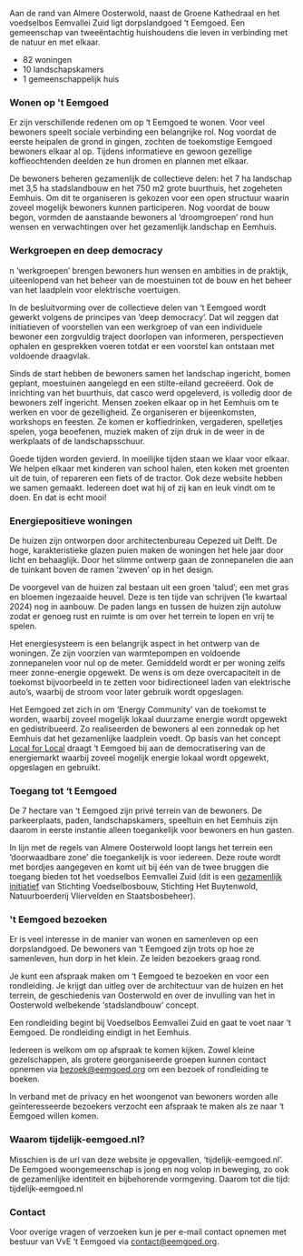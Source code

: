 Aan de rand van Almere Oosterwold, naast de Groene Kathedraal en het voedselbos Eemvallei Zuid ligt dorpslandgoed ‘t Eemgoed. Een gemeenschap van tweeëntachtig huishoudens die leven in verbinding met de natuur en met elkaar.

- 82 woningen
- 10 landschapskamers
- 1 gemeenschappelijk huis

### Wonen op 't Eemgoed

Er zijn verschillende redenen om op ‘t Eemgoed te wonen. Voor veel bewoners speelt sociale verbinding een belangrijke rol. Nog voordat de eerste heipalen de grond in gingen, zochten de toekomstige Eemgoed bewoners elkaar al op. Tijdens informatieve en gewoon gezellige koffieochtenden deelden ze hun dromen en plannen met elkaar.

De bewoners beheren gezamenlijk de collectieve delen: het 7 ha landschap met 3,5 ha stadslandbouw en het 750 m2 grote buurthuis, het zogeheten Eemhuis. Om dit te organiseren is gekozen voor een open structuur waarin zoveel mogelijk bewoners kunnen participeren. Nog voordat de bouw begon, vormden de aanstaande bewoners al ‘droomgroepen’ rond hun wensen en verwachtingen over het gezamenlijk landschap en Eemhuis.

### Werkgroepen en deep democracy

n ‘werkgroepen’ brengen bewoners hun wensen en ambities in de praktijk, uiteenlopend van het beheer van de moestuinen tot de bouw en het beheer van het laadplein voor elektrische voertuigen.

In de besluitvorming over de collectieve delen van ‘t Eemgoed wordt gewerkt volgens de principes van ‘deep democracy’. Dat wil zeggen dat initiatieven of voorstellen van een werkgroep of van een individuele bewoner een zorgvuldig traject doorlopen van informeren, perspectieven ophalen en gesprekken voeren totdat er een voorstel kan ontstaan met voldoende draagvlak.

Sinds de start hebben de bewoners samen het landschap ingericht, bomen geplant, moestuinen aangelegd en een stilte-eiland gecreëerd. Ook de inrichting van het buurthuis, dat casco werd opgeleverd, is volledig door de bewoners zelf ingericht. Mensen zoeken elkaar op in het Eemhuis om te werken en voor de gezelligheid. Ze organiseren er bijeenkomsten, workshops en feesten. Ze komen er koffiedrinken, vergaderen, spelletjes spelen, yoga beoefenen, muziek maken of zijn druk in de weer in de werkplaats of de landschapsschuur.

Goede tijden worden gevierd. In moeilijke tijden staan we klaar voor elkaar. We helpen elkaar met kinderen van school halen, eten koken met groenten uit de tuin, of repareren een fiets of de tractor. Ook deze website hebben we samen gemaakt. Iedereen doet wat hij of zij kan en leuk vindt om te doen. En dat is echt mooi!

### Energiepositieve woningen

De huizen zijn ontworpen door architectenbureau Cepezed uit Delft. De hoge, karakteristieke glazen puien maken de woningen het hele jaar door licht en behaaglijk. Door het slimme ontwerp gaan de zonnepanelen die aan de tuinkant boven de ramen ‘zweven’ op in het design.

De voorgevel van de huizen zal bestaan uit een groen ‘talud’; een met gras en bloemen ingezaaide heuvel. Deze is ten tijde van schrijven (1e kwartaal 2024) nog in aanbouw. De paden langs en tussen de huizen zijn autoluw zodat er genoeg rust en ruimte is om over het terrein te lopen en vrij te spelen.

Het energiesysteem is een belangrijk aspect in het ontwerp van de woningen. Ze zijn voorzien van warmtepompen en voldoende zonnepanelen voor nul op de meter. Gemiddeld wordt er per woning zelfs meer zonne-energie opgewekt. De wens is om deze overcapaciteit in de toekomst bijvoorbeeld in te zetten voor bidirectioneel laden van elektrische auto’s, waarbij de stroom voor later gebruik wordt opgeslagen.

Het Eemgoed zet zich in om ‘Energy Community’ van de toekomst te worden, waarbij zoveel mogelijk lokaal duurzame energie wordt opgewekt en gedistribueerd. Zo realiseerden de bewoners al een zonnedak op het Eemhuis dat het gezamenlijke laadplein voedt. Op basis van het concept [Local for Local](https://energiesamen.nu/pagina/139/energiegemeenschappen-organiseren-duurzame-en-betaalbare-energie-voor-gemeenten-bedrijven-en-burgers) draagt ‘t Eemgoed bij aan de democratisering van de energiemarkt waarbij zoveel mogelijk energie lokaal wordt opgewekt, opgeslagen en gebruikt.

### Toegang tot ‘t Eemgoed

De 7 hectare van ‘t Eemgoed zijn privé terrein van de bewoners. De parkeerplaats, paden, landschapskamers, speeltuin en het Eemhuis zijn daarom in eerste instantie alleen toegankelijk voor bewoners en hun gasten.

In lijn met de regels van Almere Oosterwold loopt langs het terrein een ‘doorwaadbare zone’ die toegankelijk is voor iedereen. Deze route wordt met bordjes aangegeven en komt uit bij één van de twee bruggen die toegang bieden tot het voedselbos Eemvallei Zuid (dit is een [gezamenlijk initiatief](https://www.voedselbosbouw.org/projecten-link/eemvallei-zuid/) van Stichting Voedselbosbouw, Stichting Het Buytenwold, Natuurboerderij Vliervelden en Staatsbosbeheer).

### 't Eemgoed bezoeken

Er is veel interesse in de manier van wonen en samenleven op een dorpslandgoed. De bewoners van ‘t Eemgoed zijn trots op hoe ze samenleven, hun dorp in het klein. Ze leiden bezoekers graag rond.

Je kunt een afspraak maken om ‘t Eemgoed te bezoeken en voor een rondleiding. Je krijgt dan uitleg over de architectuur van de huizen en het terrein, de geschiedenis van Oosterwold en over de invulling van het in Oosterwold welbekende ‘stadslandbouw’ concept.

Een rondleiding begint bij Voedselbos Eemvallei Zuid en gaat te voet naar ‘t Eemgoed. De rondleiding eindigt in het Eemhuis.

Iedereen is welkom om op afspraak te komen kijken. Zowel kleine gezelschappen, als grotere georganiseerde groepen kunnen contact opnemen via [bezoek@eemgoed.org](mailto:bezoek@eemgoed.org) om een bezoek of rondleiding te boeken.

In verband met de privacy en het woongenot van bewoners worden alle geïnteresseerde bezoekers verzocht een afspraak te maken als ze naar ‘t Eemgoed willen komen.

### Waarom tijdelijk-eemgoed.nl?

Misschien is de url van deze website je opgevallen, ‘tijdelijk-eemgoed.nl’. De Eemgoed woongemeenschap is jong en nog volop in beweging, zo ook de gezamenlijke identiteit en bijbehorende vormgeving. Daarom tot die tijd: tijdelijk-eemgoed.nl

### Contact

Voor overige vragen of verzoeken kun je per e-mail contact opnemen met bestuur van VvE ‘t Eemgoed via [contact@eemgoed.org](mailto:contact@eemgoed.org).
